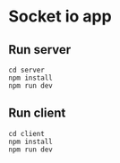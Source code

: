 # Socket io app

## Run server

```
cd server 
npm install
npm run dev
```

## Run client

```
cd client
npm install
npm run dev
```